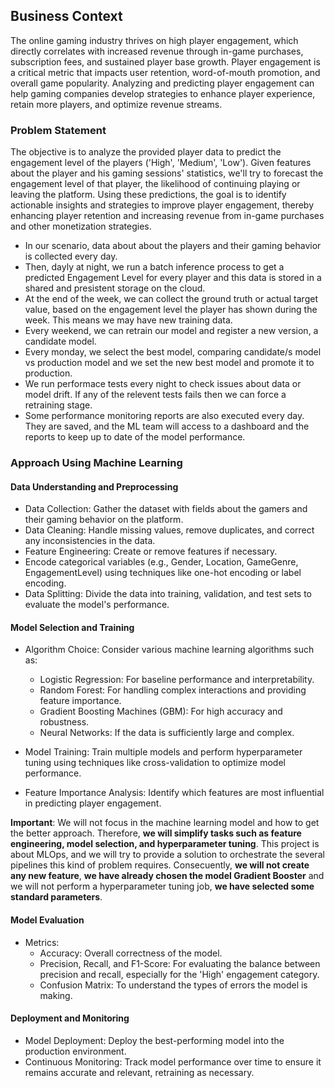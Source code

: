 ## Business Context

The online gaming industry thrives on high player engagement, which directly correlates with increased revenue through in-game purchases, subscription fees, and sustained player base growth. Player engagement is a critical metric that impacts user retention, word-of-mouth promotion, and overall game popularity. Analyzing and predicting player engagement can help gaming companies develop strategies to enhance player experience, retain more players, and optimize revenue streams.

### Problem Statement
The objective is to analyze the provided player data to predict the engagement level of the players  ('High', 'Medium', 'Low'). Given features about the player and his gaming sessions' statistics, we'll try to forecast the engagement level of that player, the likelihood of continuing playing or leaving the platform. Using these predictions, the goal is to identify actionable insights and strategies to improve player engagement, thereby enhancing player retention and increasing revenue from in-game purchases and other monetization strategies.

- In our scenario, data about about the players and their gaming behavior is collected every day. 
- Then, dayly at night, we run a batch inference process to get a predicted Engagement Level for every player and this data is stored in a shared and presistent storage on the cloud. 
- At the end of the week, we can collect the ground truth or actual target value, based on the engagement level the player has shown during the week. This means we may have new training data.
- Every weekend, we can retrain our model and register a new version, a candidate model.
- Every monday, we select the best model, comparing candidate/s model vs production model and we set the new best model and promote it to production.
- We run performace tests every night to check issues about data or model drift. If any of the relevent tests fails then we can force a retraining stage.
- Some performance monitoring reports are also executed every day. They are saved, and the ML team will access to a dashboard and the reports to keep up to date of the model performance.

### Approach Using Machine Learning
#### Data Understanding and Preprocessing
* Data Collection: Gather the dataset with fields about the gamers and their gaming behavior on the platform.
* Data Cleaning: Handle missing values, remove duplicates, and correct any inconsistencies in the data.
* Feature Engineering: Create or remove  features if necessary.
* Encode categorical variables (e.g., Gender, Location, GameGenre, EngagementLevel) using techniques like one-hot encoding or label encoding.
* Data Splitting: Divide the data into training, validation, and test sets to evaluate the model's performance.

#### Model Selection and Training
* Algorithm Choice: Consider various machine learning algorithms such as:
	- Logistic Regression: For baseline performance and interpretability.
	- Random Forest: For handling complex interactions and providing feature importance.
	- Gradient Boosting Machines (GBM): For high accuracy and robustness.
	- Neural Networks: If the data is sufficiently large and complex.

* Model Training: Train multiple models and perform hyperparameter tuning using techniques like cross-validation to optimize model performance.
* Feature Importance Analysis: Identify which features are most influential in predicting player engagement.

**Important**: We will not focus in the machine learning model and how to get the better approach. Therefore, **we will simplify tasks such as feature engineering, model selection, and hyperparameter tuning**. This project is about MLOps, and we will try to provide a solution to orchestrate the several pipelines this kind of problem requires. Consecuently, **we will not create any new feature**, **we have already chosen the model Gradient Booster** and we will not perform a hyperparameter tuning job, **we have selected some standard parameters**.

#### Model Evaluation
* Metrics:
	- Accuracy: Overall correctness of the model.
	- Precision, Recall, and F1-Score: For evaluating the balance between precision and recall, especially for the 'High' engagement category.
	- Confusion Matrix: To understand the types of errors the model is making.

#### Deployment and Monitoring
* Model Deployment: Deploy the best-performing model into the production environment.
* Continuous Monitoring: Track model performance over time to ensure it remains accurate and relevant, retraining as necessary.
